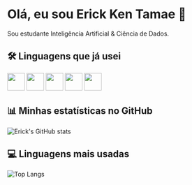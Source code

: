 # Olá, eu sou Erick Ken Tamae 👋

Sou estudante Inteligência Artificial & Ciência de Dados.  

## 🛠️ Linguagens que já usei
<img src="https://cdn.jsdelivr.net/gh/devicons/devicon/icons/html5/html5-original.svg" width="40" height="40"/> 
<img src="https://cdn.jsdelivr.net/gh/devicons/devicon/icons/css3/css3-original.svg" width="40" height="40"/> 
<img src="https://cdn.jsdelivr.net/gh/devicons/devicon/icons/javascript/javascript-original.svg" width="40" height="40"/> 
<img src="https://cdn.jsdelivr.net/gh/devicons/devicon/icons/python/python-original.svg" width="40" height="40"/> 
<img src="https://cdn.jsdelivr.net/gh/devicons/devicon/icons/java/java-original.svg" width="40" height="40"/>

## 📊 Minhas estatísticas no GitHub
![Erick's GitHub stats](https://github-readme-stats.vercel.app/api?username=Erick-ken-tamae&show_icons=true&count_private=true&theme=radical)

## 💻 Linguagens mais usadas
![Top Langs](https://github-readme-stats.vercel.app/api/top-langs/?username=Erick-ken-tamae&layout=compact&theme=radical)
